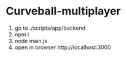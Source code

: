 # Curveball-multiplayer

1. go to ./scripts/app/backend
2. npm i
3. node main.js
4. open in browser http://localhost:3000
